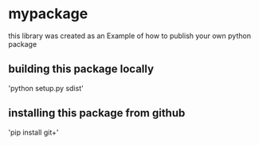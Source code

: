 # mypackage
this library was created as an Example of how to publish your own python package

## building this package locally
'python setup.py sdist'

## installing this package from github
'pip install git+'

